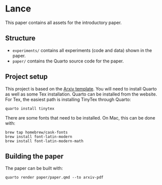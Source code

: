 # Lance

This paper contains all assets for the introductory paper.

## Structure

* `experiments/` contains all experiments (code and data) shown in the paper.
* `paper/` contains the Quarto source code for the paper.

## Project setup

This project is based on the [Arxiv template](https://github.com/mikemahoney218/quarto-arxiv).
You will need to install Quarto as well as some Tex installation. Quarto can be
installed from the website. For Tex, the easiest path is installing TinyTex
through Quarto:

```shell
quarto install tinytex
```

There are some fonts that need to be installed. On Mac, this can be done with:

```shell
brew tap homebrew/cask-fonts
brew install font-latin-modern
brew install font-latin-modern-math
```

## Building the paper

The paper can be built with:

```shell
quarto render paper/paper.qmd --to arxiv-pdf
```
